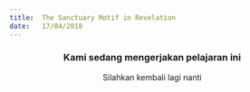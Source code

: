 ```yaml
---
title:  The Sanctuary Motif in Revelation
date:   17/04/2018
---
```


### <center>Kami sedang mengerjakan pelajaran ini</center>
<center>Silahkan kembali lagi nanti</center>